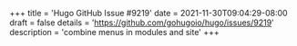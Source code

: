 +++
title = 'Hugo GitHub Issue #9219'
date = 2021-11-30T09:04:29-08:00
draft = false
details = 'https://github.com/gohugoio/hugo/issues/9219'
description = 'combine menus in modules and site'
+++
